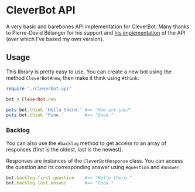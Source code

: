 # CleverBot API
A very basic and barebones API implementation for CleverBot. Many thanks to Pierre-David Bélanger for his support and [his implementation](http://code.google.com/p/chatter-bot-api/) of the API (over which I've based my own version).

## Usage
This library is pretty easy to use. You can create a new bot using the method `CleverBot#new`, then make it think using `#think`:
```ruby
require './cleverbot-api'

bot = CleverBot.new

puts bot.think 'Hello there.' #=> "How are you?"
puts bot.think 'Fine.'        #=> "Good."
```
### Backlog
You can also use the `#backlog` method to get access to an array of responses (first is the oldest, last is the newest).

Responses are instances of the `CleverBotResponse` class. You can access the question and its corresponding answer using `#question` and `#answer`.
```ruby
bot.backlog.first.question    #=> "Hello there."
bot.backlog.last.answer       #=> "Good."
```